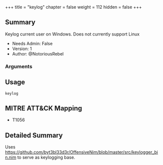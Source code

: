+++
title = "keylog"
chapter = false
weight = 112
hidden = false
+++

## Summary
Keylog current user on Windows. Does not currently support Linux

  
- Needs Admin: False  
- Version: 1  
- Author: @NotoriousRebel

### Arguments

## Usage

```
keylog
```

## MITRE ATT&CK Mapping

- T1056  
## Detailed Summary

Uses https://github.com/byt3bl33d3r/OffensiveNim/blob/master/src/keylogger_bin.nim to serve as keylogging base.